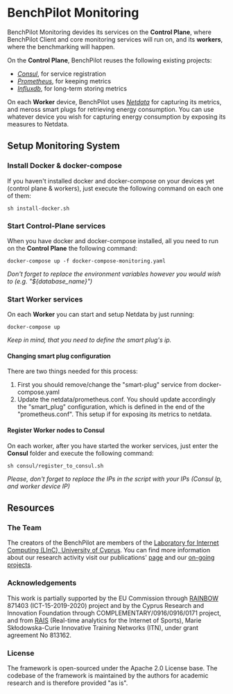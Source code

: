 # <strong>BenchPilot Monitoring</strong>

BenchPilot Monitoring devides its services on the **Control Plane**, where BenchPilot Client and core monitoring services will run on, and its **workers**, where the benchmarking will happen.

On the **Control Plane**, BenchPilot reuses the following existing projects:
* *[Consul](https://www.consul.io/)*, for service registration
* *[Prometheus](https://prometheus.io/)*, for keeping metrics
* *[Influxdb](https://www.influxdata.com/)*, for long-term storing metrics

On each **Worker** device, BenchPilot uses *[Netdata](https://www.netdata.cloud/)* for capturing its metrics, and meross smart plugs for retrieving energy consumption. You can use whatever device you wish for capturing energy consumption by exposing its measures to Netdata. 


## <strong>Setup Monitoring System</strong>
### <strong>Install Docker & docker-compose</strong>
If you haven't installed docker and docker-compose on your devices yet (control plane & workers), just execute the following command on each one of them: 
````
sh install-docker.sh
````

### <strong>Start Control-Plane services</strong>
When you have docker and docker-compose installed, all you need to run on the **Control Plane** the following command:
````
docker-compose up -f docker-compose-monitoring.yaml
````

*Don't forget to replace the environment variables however you would wish to (e.g. "${database_name}")*

### <strong>Start Worker services</strong>
On each **Worker** you can start and setup Netdata by just running:
````
docker-compose up
````
*Keep in mind, that you need to define the smart plug's ip.*
#### <strong>Changing smart plug configuration</strong>
There are two things needed for this process:
1) First you should remove/change the "smart-plug" service from docker-compose.yaml
2) Update the netdata/prometheus.conf. You should update accordingly the "smart_plug" configuration, which is defined in the end of the "prometheus.conf". This setup if for exposing its metrics to netdata.
#### <strong>Register Worker nodes to Consul</strong>
On each worker, after you have started the worker services, just enter the **Consul** folder and execute the following command:
````
sh consul/register_to_consul.sh
````
*Please, don't forget to replace the IPs in the script with your IPs (Consul Ip, and worker device IP)*


## <strong>Resources</strong>

### <strong>The Team</strong>
The creators of the BenchPilot are members of the [Laboratory for Internet Computing (LInC), University of Cyprus](http://linc.ucy.ac.cy/).
You can find more information about our research activity visit our publications' [page](http://linc.ucy.ac.cy/index.php?id=12) and our [on-going projects](http://linc.ucy.ac.cy/index.php?id=13).


### <strong>Acknowledgements</strong>
This work is partially supported by the EU Commission through [RAINBOW](https://rainbow-h2020.eu/)  871403 (ICT-15-2019-2020) project 
and by the Cyprus Research and Innovation Foundation through COMPLEMENTARY/0916/0916/0171 project, and from [RAIS](https://rais-itn.eu/) (Real-time analytics for the Internet of Sports), Marie Skłodowska-Curie Innovative Training Networks (ITN), under grant agreement No 813162.

### <strong>License</strong>
The framework is open-sourced under the Apache 2.0 License base. The codebase of the framework is maintained by the authors for academic research and is therefore provided "as is".